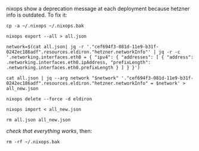 nixops show a deprecation message at each deployment because hetzner
info is outdated. To fix it:

    cp -a ~/.nixops ~/.nixops.bak

    nixops export --all > all.json

    network=$(cat all.json| jq -r '."cef694f3-081d-11e9-b31f-0242ec186adf".resources.eldiron."hetzner.networkInfo"' | jq -r -c '.networking.interfaces.eth0 = { "ipv4": { "addresses": [ { "address": .networking.interfaces.eth0.ipAddress, "prefixLength": .networking.interfaces.eth0.prefixLength } ] } }')

    cat all.json | jq --arg network "$network" '."cef694f3-081d-11e9-b31f-0242ec186adf".resources.eldiron."hetzner.networkInfo" = $network' > all_new.json

    nixops delete --force -d eldiron

    nixops import < all_new.json

    rm all.json all_new.json

*check that everything works*, then:

    rm -rf ~/.nixops.bak
